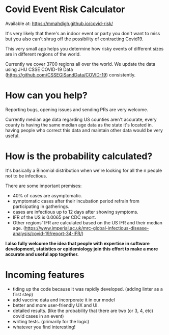 # Covid Event Risk Calculator

Available at: https://mmahdigh.github.io/covid-risk/

It's very likely that there's an indoor event or party you don't want to miss 
but you also can't shrug off the possibility of contracting Covid19.

This very small app helps you determine how risky events of different sizes 
are in different regions of the world.

Currently we cover 3700 regions all over the world. We update the data using
JHU CSSE COVID-19 Data (https://github.com/CSSEGISandData/COVID-19) consistently.


# How can you help?

Reporting bugs, opening issues and sending PRs are very welcome.

Currently median age data regarding US counties aren't accurate, every 
county is having the same median age data as the state it's located in.
having people who correct this data and maintain other data would be 
very useful.

# How is the probability calculated?

It's basically a Binomial distribution when we're looking for all the n people not to be infectious.

There are some important premises:
- 40% of cases are asymptomatic.
- symptomatic cases after their incubation period refrain from participating in gatherings.
- cases are infectious up to 12 days after showing symptoms.
- IFR of the US is 0.0065 per CDC report.
- Other regions' IFR are calculated based on the US IFR and their median age. (https://www.imperial.ac.uk/mrc-global-infectious-disease-analysis/covid-19/report-34-IFR/) 

<b> I also fully welcome the idea that people with expertise in software development, statistics or epidemiology join this effort to make a more accurate and useful app together. </b>

# Incoming features

- tiding up the code because it was rapidly developed. (adding linter as a first step)
- add vaccine data and incorporate it in our model 
- better and more user-friendly UX and UI.
- detailed results. (like the probability that there are two (or 3, 4, etc) covid cases in an event)
- writing tests. (primarily for the logic)
- whatever you find interesting!
